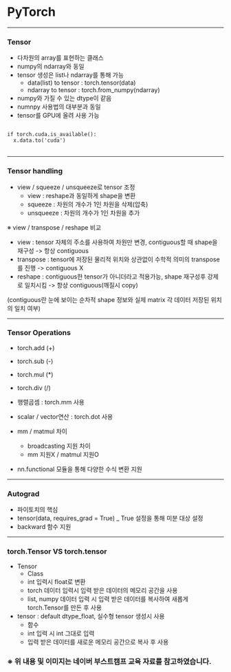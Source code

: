 # PyTorch

* * *

### Tensor

- 다차원의 array를 표현하는 클래스
- numpy의 ndarray와 동일 
- tensor 생성은 list나 ndarray를 통해 가능
  - data(list) to tensor : torch.tensor(data)
  - ndarray to tensor : torch.from_numpy(ndarray)
- numpy와 가질 수 있는 dtype이 같음
- numnpy 사용법의 대부분과 동일
- tensor를 GPU에 올려 사용 가능
<pre>
<code>
if torch.cuda.is_available():
  x.data.to('cuda')
</code>
</pre>

* * *

### Tensor handling
- view / squeeze / unsqueeze로 tensor 조정
  - view : reshape과 동일하게 shape을 변환
  - squeeze : 차원의 개수가 1인 차원을 삭제(압축)
  - unsqueeze : 차원의 개수가 1인 차원을 추가

※ view / transpose / reshape 비교
- view : tensor 자체의 주소를 사용하여 차원만 변경, contiguous할 때 shape을 재구성 -> 항상 contiguous
- transpose : tensor에 저장된 물리적 위치와 상관없이 수학적 의미의 transpose를 진행 -> contiguous X
- reshape : contiguous한 tensor가 아니더라고 적용가능, shape 재구성후 강제로 일치시킴 -> 항상 contiguous(깨질시 copy)

(contiguous란 눈에 보이는 순차적 shape 정보와 실제 matrix 각 데이터 저장된 위치의 일치 여부)

* * *

### Tensor Operations
- torch.add (+)
- torch.sub (-)
- torch.mul (*)
- torch.div (/)
- 행렬곱셈 : torch.mm 사용
- scalar / vector연산 : torch.dot 사용
- mm / matmul 차이
  - broadcasting 지원 차이
  - mm 지원X / matmul 지원O

- nn.functional 모듈을 통해 다양한 수식 변환 지원

* * *

### Autograd
- 파이토치의 핵심
- tensor(data, requires_grad = True) _ True 설정을 통해 미분 대상 설정
- backward 함수 지원

* * *

### torch.Tensor VS torch.tensor

- Tensor
  - Class
  - int 입력시 float로 변환
  - torch 데이터 입력시 입력 받은 데이터의 메모리 공간을 사용
  - list, numpy 데이터 입력 시 입력 받은 데이터를 복사하여 새롭게 torch.Tensor를 만든 후 사용
- tensor : default dtype_float, 실수형 tensor 생성시 사용
  - 함수
  - int 입력 시 int 그대로 입력
  - 입력 받은 데이터를 새로운 메모리 공간으로 복사 후 사용



### ※ 위 내용 및 이미지는 네이버 부스트캠프 교육 자료를 참고하였습니다.
